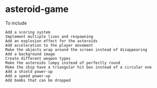 # asteroid-game

To include


    Add a scoring system
    Implement multiple lives and respawning
    Add an explosion effect for the asteroids
    Add acceleration to the player movement
    Make the objects wrap around the screen instead of disappearing
    Add a background image
    Create different weapon types
    Make the asteroids lumpy instead of perfectly round
    Make the ship have a triangular hit box instead of a circular one
    Add a shield power-up
    Add a speed power-up
    Add bombs that can be dropped
